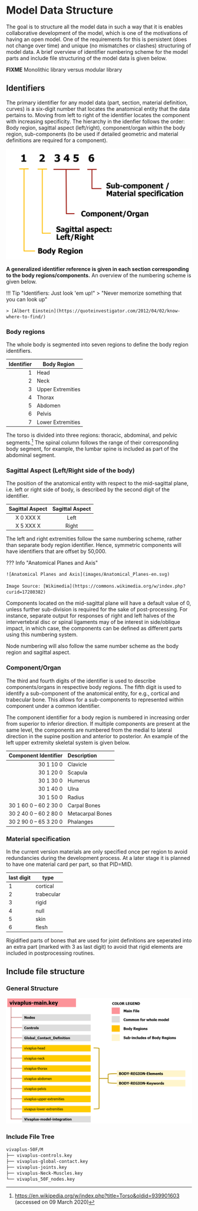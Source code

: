 # Model Data Structure

The goal is to structure all the model data in such a way that it is enables
collaborative development of the model, which is one of the motivations of having
an open model.
One of the requirements for this is persistent (does not change over time) and
unique (no mismatches or clashes) structuring of model data.
A brief overview of identifier numbering scheme for the model parts and include
file structuring of the model data is given below.

**FIXME**
Monolithic library versus modular library

## Identifiers

The primary identifier for any model data (part, section, material definition,
  curves) is a six-digit number that locates the anatomical entity that the
  data pertains to. Moving from left to right of the identifier locates the component with increasing specificity. The hierarchy in the idenfier follows the order: Body region, sagittal aspect (left/right), component/organ within the body region, sub-components (to be used if detailed geometric and material definitions are required for a component).

![Model Data Identifiers](images/data-identifier.png)

**A generalized identifier reference is given in each section corresponding
to the body regions/components.** An overview of the numbering scheme is given below.

!!! Tip "Identifiers: Just look 'em up!"
    > "Never memorize something that you can look up"

    > [Albert Einstein](https://quoteinvestigator.com/2012/04/02/know-where-to-find/)

### Body regions

The whole body is segmented into seven regions to define the body region identifiers.

| **Identifier** | **Body Region**   |
| --------------:| ----------------- |
|              1 | Head              |
|              2 | Neck              |
|              3 | Upper Extremities |
|              4 | Thorax            |
|              5 | Abdomen           |
|              6 | Pelvis            |
|              7 | Lower Extremities |

The torso is divided into three regions: thoracic, abdominal, and pelvic segments.[^1] The spinal column follows the range of their corresponding body segment, for example, the lumbar spine is included as part of the abdominal segment.

[^1]: https://en.wikipedia.org/w/index.php?title=Torso&oldid=939901603 (accessed on 09 March 2020)

### Sagittal Aspect (Left/Right side of the body)

The position of the anatomical entity with respect to the mid-sagittal plane, i.e. left or right side of body, is described by the second digit of the identifier.

**Sagittal Aspect**|**Sagittal Aspect**
:-----:|:-----:
X 0 XXX X |Left
X 5 XXX X |Right

The left and right extremities follow the same numbering scheme, rather than separate body region identifier. Hence, symmetric components will have identifiers that are offset by 50,000.

??? Info "Anatomical Planes and Axis"

    ![Anatomical Planes and Axis](images/Anatomical_Planes-en.svg)

    Image Source: [Wikimedia](https://commons.wikimedia.org/w/index.php?curid=17280382)

Components located on the mid-sagittal plane will have a default value of 0, unless further sub-division is required for the sake of post-processing. For instance, separate output for responses of right and left halves of the intervertebral disc or spinal ligaments may of be interest in side/oblique impact, in which case, the components can be defined as different parts using this numbering system.

Node numbering will also follow the same number scheme as the body region and sagittal aspect.

### Component/Organ

The third and fourth digits of the identifier is used to describe components/organs in respective body regions. The fifth digit is used to identify a sub-component of the anatomical entity, for e.g., cortical and trabecular bone. This allows for a sub-components to represented within component under a common identifier.

The component identifier for a body region is numbered in increasing order from superior to inferior direction. If multiple components are present at the same level, the components are numbered from the medial to lateral direction in the supine position and anterior to posterior.
An example of the left upper extremity skeletal system is given below.

**Component Identifier**|**Description**
-----:|:-----
30 1 10 0 | Clavicle
30 1 20 0 | Scapula
30 1 30 0|Humerus
30 1 40 0|Ulna
30 1 50 0|Radius
30 1 60 0 – 60 2 30 0|Carpal Bones
30 2 40 0 – 60 2 80 0|Metacarpal Bones
30 2 90 0 – 65 3 20 0|Phalanges

### Material specification
In the current version materials are only specified once per region to avoid redundancies during the development process. At a later stage it is planned to have one material card per part, so that PID=MID.

| last digit | type       |
| ---------- | ---------- |
| 1          | cortical   |
| 2          | trabecular |
| 3          | rigid      |
| 4          | null       |
| 5          | skin       |
| 6          | flesh      |

Rigidified parts of bones that are used for joint definitions are seperated into an extra part (marked with 3 as last digit) to avoid that rigid elements are included in postprocessing routines.

## Include file structure

### General Structure

![Include File Structure](images/include-file-structure.png)

### Include File Tree

```
vivaplus-50F/M
├── vivaplus-controls.key
├── vivaplus-global-contact.key
├── vivaplus-joints.key
├── vivaplus-Neck-Muscles.key
└── vivaplus_50F_nodes.key
```
